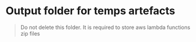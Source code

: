 # Output folder for temps artefacts
> Do not delete this folder. It is required to store aws lambda functions zip files